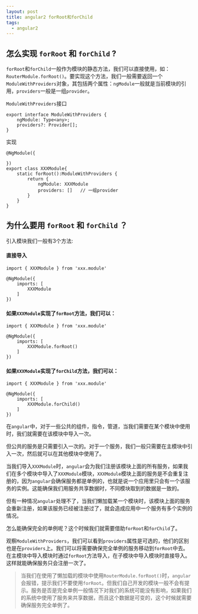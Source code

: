 ```yaml
---
layout: post
title: angular2 forRoot和forChild
tags:
  - angular2
---
```



## 怎么实现 `forRoot` 和 `forChild` ?
`forRoot`和`forChild`一般作为模块的静态方法，我们可以直接使用，如：`RouterModule.forRoot()`。要实现这个方法，我们一般需要返回一个`ModuleWithProviders`对象，其包括两个属性：`ngModule`一般就是当前模块的引用，`providers`一般是一组`provider`。

`ModuleWithProviders`接口

```
export interface ModuleWithProviders {
    ngModule: Type<any>;
    providers?: Provider[];
}
```

实现

```
@NgModule({

})
export class XXXModule{
    static forRoot():ModuleWithProviders {
        return {
            ngModule: XXXModule
            providers: []   // 一组provider
        }
    }
}
```

## 为什么要用 `forRoot` 和 `forChild` ？
引入模块我们一般有3个方法:
#### 直接导入
```
import { XXXModule } from 'xxx.module'

@NgModule({
    imports: [
        XXXModule
    ]
})
```

#### 如果`XXXModule`实现了`forRoot`方法，我们可以：
```
import { XXXModule } from 'xxx.module'

@NgModule({
    imports: [
        XXXModule.forRoot()
    ]
})
```

#### 如果`XXXModule`实现了`forChild`方法，我们可以：
```
import { XXXModule } from 'xxx.module'

@NgModule({
    imports: [
        XXXModule.forChild()
    ]
})
```

在`angular`中，对于一些公共的组件，指令，管道，当我们需要在某个模块中使用时，我们就需要在该模块中导入一次。

但公共的服务是只需要引入一次的。对于一个服务，我们一般只需要在主模块中引入一次，然后就可以在其他模块中使用了。

当我们导入`XXXModule`时，`angular`会为我们注册该模块上面的所有服务，如果我们在多个模块中导入了`XXXModule`模块，`XXXModule`模块上面的服务是不会重复注册的，因为`angular`会确保服务都是单例的，也就是说一个应用里只会有一个该服务的实例。这能确保我们用服务共享数据时，不同模块取到的数据是一致的。

但有一种情况`angular`处理不了，当我们懒加载某一个模块时，该模块上面的服务会重新注册，如果该服务已经被注册过了，就会造成应用中一个服务有多个实例的情况。

怎么能确保完全的单例呢？这个时候我们就需要借助`forRoot`和`forChild`了。

观察`ModuleWithProviders`，我们可以看到`providers`属性是可选的，他们的区别也是在`providers`上。我们可以将需要确保完全单例的服务移动到`forRoot`中去。在主模块中导入模块时通过`forRoot`方法导入，在子模块中导入模块时直接导入。这样就能确保服务只会注册一次了。

> 当我们在使用了懒加载的模块中使用`RouterModule.forRoot()`时，`angular`会报错，提示我们不要使用`forRoot`。但我们自己开发的模块一般不会有提示。服务是否是完全单例一般情况下对我们的系统可能没有影响，如果我们的系统中使用了服务来共享数据，而且这个数据是可变的，这个时候就需要确保服务完全单例了。
